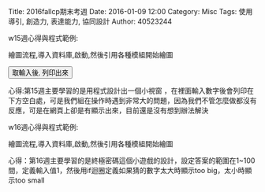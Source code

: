 Title: 2016fallcp期末考週
Date: 2016-01-09 12:00
Category: Misc
Tags: 使用導引, 創造力, 表達能力, 協同設計
Author: 40523244

w15週心得與程式範例:
<!-- PELICAN_END_SUMMARY -->

繪圖流程,導入資料庫,啟動,然後引用各種模組開始繪圖

<!-- 導入 Brython 標準程式庫 -->
<script type="text/javascript" 
    src="https://cdn.rawgit.com/brython-dev/brython/master/www/src/brython_dist.js">
</script>

<!-- 啟動 Brython -->
<script>
window.onload=function(){
brython(1);
}
</script>

<script type="text/python3">
from browser import document
from browser import alert

def get_input(ev):
    the_input= input("請輸入")
    alert("輸入為:"+str(the_input))
    
    document['ch01'].bind('click',get_input)
</script>
<button id="ch01">取輸入後, 列印出來</button>

心得:第15週主要學習的是用程式設計出一個小視窗 ，在裡面輸入數字後會列印在下方空白處，可是我們組在操作時遇到非常大的問題，因為我們不管怎麼做都沒有反應，可是在網頁上卻是有顯示出來，目前還是沒有想到辦法解決

w16週心得與程式範例:

<!-- PELICAN_END_SUMMARY -->

繪圖流程,導入資料庫,啟動,然後引用各種模組開始繪圖

<!-- 導入 Brython 標準程式庫 -->
<script type="text/javascript" 
    src="https://cdn.rawgit.com/brython-dev/brython/master/www/src/brython_dist.js">
</script>

<!-- 啟動 Brython -->
<script>
window.onload=function(){
brython(1);
}
</script>

<script type="text/python3">
from browser import alert
import random

ans = random.randint(1, 100)

a_in = int(input("輸入整數:"))
guess = 1

while ans != a_in:
    if a_in < ans:
        a_in = int(input("too small"))
    else:
        a_in = int(input("too big"))
    guess += 1
    
alert("恭喜答對 ,一共猜了" + (str(guess)) + "次")
</script>

心得：第16週主要學習的是終極密碼這個小遊戲的設計，設定答案的範圍在1~100間，定義輸入值1，然後用if迴圈定義如果猜的數字太大時顯示too big，太小時顯示too small